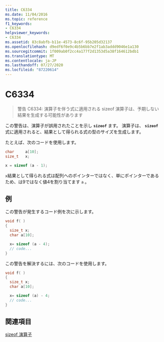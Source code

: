 ```yaml
---
title: C6334
ms.date: 11/04/2016
ms.topic: reference
f1_keywords:
- C6334
helpviewer_keywords:
- C6334
ms.assetid: 83c8abfb-b11e-4573-8c6f-95b205d32137
ms.openlocfilehash: d9edf6f0e9c4b5b6bb7e2f1ab3addd9046e1a130
ms.sourcegitcommit: 1f009ab0f2cc4a177f2d1353d5a38f164612bdb1
ms.translationtype: MT
ms.contentlocale: ja-JP
ms.lasthandoff: 07/27/2020
ms.locfileid: "87220614"
---
```

# <a name="c6334"></a>C6334

> 警告 C6334: 演算子を伴う式に適用される sizeof 演算子は、予期しない結果を生成する可能性があります

この警告は、演算子が誤用されたことを示し **`sizeof`** ます。 演算子は、 **`sizeof`** 式に適用されると、結果として得られる式の型のサイズを生成します。

たとえば、次のコードを使用します。

```cpp
char     a[10];
size_t   x;

x = sizeof (a - 1);
```

 `x`結果として得られる式は配列へのポインターではなく、単にポインターであるため、は9ではなく値4を割り当てます `a` 。

## <a name="example"></a>例

この警告が発生するコード例を次に示します。

```cpp
void f( )
{
  size_t x;
  char a[10];

  x= sizeof (a - 4);
  // code...
}
```

この警告を解決するには、次のコードを使用します。

```cpp
void f( )
{
  size_t x;
  char a[10];

  x= sizeof (a) - 4;
  // code...
}
```

## <a name="see-also"></a>関連項目

[sizeof 演算子](/cpp/cpp/sizeof-operator)
